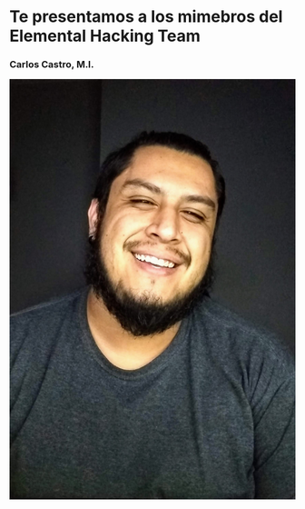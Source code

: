 # Te presentamos a los mimebros del Elemental Hacking Team

### Carlos Castro, M.I.

![](./carlos.jpg)
